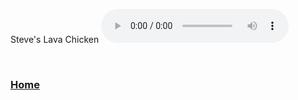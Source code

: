 Steve's Lava Chicken
<audio controls>
  <source src="https://yeetyourfiles.lol/file/14f5af7e/Steve's%20Lava%20Chicken.mp3" type="audio/mpeg">

  <br>
<h3><a href="https://alexpanda102.github.io">Home</a></h3>
